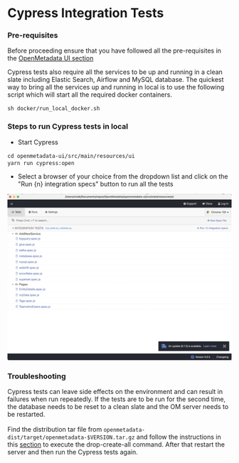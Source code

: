 # Cypress Integration Tests

### Pre-requisites

Before proceeding ensure that you have followed all the pre-requisites in the [OpenMetadata UI section](../../docs/developer/build-code-and-run-tests/ui.md#pre-requisites)

Cypress tests also require all the services to be up and running in a clean slate including Elastic Search, Airflow and MySQL database. The quickest way to bring all the services up and running in local is to use the following script which will start all the required docker containers.

```
sh docker/run_local_docker.sh
```

### Steps to run Cypress tests in local

* Start Cypress

```
cd openmetadata-ui/src/main/resources/ui
yarn run cypress:open
```

* Select a browser of your choice from the dropdown list and click on the "Run {n} integration specs" button to run all the tests

![Screen-shot of Cypress window ](<../../.gitbook/assets/Screen Shot 2022-05-30 at 11.00.32 PM.png>)

### Troubleshooting&#x20;

Cypress tests can leave side effects on the environment and can result in failures when run repeatedly. If the tests are to be run for the second time, the database needs to be reset to a clean slate and the OM server needs to be restarted.\
\
Find the distribution tar file from `openmetadata-dist/target/openmetadata-$VERSION.tar.gz` and follow the instructions in this [section](../../deploy/deploy-on-bare-metal.md#2.-untar-the-release-download) to execute the drop-create-all command. After that restart the server and then run the Cypress tests again.

